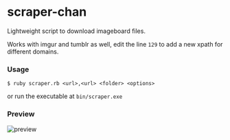 # scraper-chan
Lightweight script to download imageboard files.

Works with imgur and tumblr as well, edit the line `129` to add a new xpath for different domains.

### Usage
`$ ruby scraper.rb <url>,<url> <folder> <options>`

or run the executable at `bin/scraper.exe`

### Preview

![preview](https://i.imgur.com/kRrQ2ry.gif)
